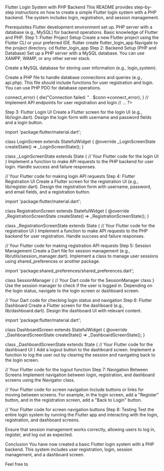 Flutter Login System with PHP Backend
This README provides step-by-step instructions on how to create a simple Flutter login system with a PHP backend. The system includes login, registration, and session management.

Prerequisites
Flutter development environment set up.
PHP server with a database (e.g., MySQL) for backend operations.
Basic knowledge of Flutter and PHP.
Step 1: Flutter Project Setup
Create a new Flutter project using the Flutter CLI or your preferred IDE.
flutter create flutter_login_app
Navigate to the project directory.
cd flutter_login_app
Step 2: Backend Setup (PHP and Database)
Set up a PHP server with a MySQL database. You can use XAMPP, WAMP, or any other server stack.

Create a MySQL database for storing user information (e.g., login_system).

Create a PHP file to handle database connections and queries (e.g., api.php). This file should include functions for user registration and login. You can use PHP PDO for database operations.

<?php
// Sample PHP code for handling database connections and user registration/login

// Define database credentials
$servername = "localhost";
$username = "your_username";
$password = "your_password";
$database = "login_system";

// Create a connection
$conn = new mysqli($servername, $username, $password, $database);

// Check connection
if ($conn->connect_error) {
    die("Connection failed: " . $conn->connect_error);
}

// Implement API endpoints for user registration and login
// ...

?>
Step 3: Flutter Login UI
Create a Flutter screen for the login UI (e.g., lib/login.dart). Design the login form with username and password fields and a login button.

import 'package:flutter/material.dart';

class LoginScreen extends StatefulWidget {
  @override
  _LoginScreenState createState() => _LoginScreenState();
}

class _LoginScreenState extends State<LoginScreen> {
  // Your Flutter code for the login UI
}
Implement a function to make API requests to the PHP backend for user login. Handle success and failure responses.

// Your Flutter code for making login API requests
Step 4: Flutter Registration UI
Create a Flutter screen for the registration UI (e.g., lib/register.dart). Design the registration form with username, password, and email fields, and a registration button.

import 'package:flutter/material.dart';

class RegistrationScreen extends StatefulWidget {
  @override
  _RegistrationScreenState createState() => _RegistrationScreenState();
}

class _RegistrationScreenState extends State<RegistrationScreen> {
  // Your Flutter code for the registration UI
}
Implement a function to make API requests to the PHP backend for user registration. Handle success and failure responses.

// Your Flutter code for making registration API requests
Step 5: Session Management
Create a Dart file for session management (e.g., lib/utils/session_manager.dart). Implement a class to manage user sessions using shared_preferences or another package.

import 'package:shared_preferences/shared_preferences.dart';

class SessionManager {
  // Your Dart code for the SessionManager class
}
Use the session manager to check if the user is logged in. Depending on the login status, navigate to the login screen or dashboard screen.

// Your Dart code for checking login status and navigation
Step 6: Flutter Dashboard
Create a Flutter screen for the dashboard (e.g., lib/dashboard.dart). Design the dashboard UI with relevant content.

import 'package:flutter/material.dart';

class DashboardScreen extends StatefulWidget {
  @override
  _DashboardScreenState createState() => _DashboardScreenState();
}

class _DashboardScreenState extends State<DashboardScreen> {
  // Your Flutter code for the dashboard UI
}
Add a logout button to the dashboard screen. Implement a function to log the user out by clearing the session and navigating back to the login screen.

// Your Flutter code for the logout function
Step 7: Navigation Between Screens
Implement navigation between login, registration, and dashboard screens using the Navigator class.

// Your Flutter code for screen navigation
Include buttons or links for moving between screens. For example, in the login screen, add a "Register" button, and in the registration screen, add a "Back to Login" button.

// Your Flutter code for screen navigation buttons
Step 8: Testing
Test the entire login system by running the Flutter app and interacting with the login, registration, and dashboard screens.

Ensure that session management works correctly, allowing users to log in, register, and log out as expected.

Conclusion
You have now created a basic Flutter login system with a PHP backend. This system includes user registration, login, session management, and a dashboard screen.

Feel free to
